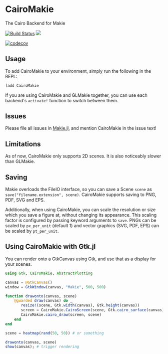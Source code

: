 # CairoMakie

The Cairo Backend for Makie

[![Build Status](https://travis-ci.org/JuliaPlots/CairoMakie.jl.svg?branch=master)](https://travis-ci.org/JuliaPlots/CairoMakie.jl) ![](https://github.com/JuliaPlots/CairoMakie.jl/workflows/CI/badge.svg)

[![codecov](https://codecov.io/gh/JuliaPlots/CairoMakie.jl/branch/master/graph/badge.svg)](https://codecov.io/gh/JuliaPlots/CairoMakie.jl)

## Usage

To add CairoMakie to your environment, simply run the following in the REPL:
```julia
]add CairoMakie
```

If you are using CairoMakie and GLMakie together, you can use each backend's `activate!` function to switch between them.

## Issues
Please file all issues in [Makie.jl](https://github.com/JuliaPlots/Makie.jl/issues/new), and mention CairoMakie in the issue text!

## Limitations

As of now, CairoMakie only supports 2D scenes.  It is also noticeably slower than GLMakie.

## Saving

Makie overloads the FileIO interface, so you can save a Scene `scene` as `save("filename.extension", scene)`.  CairoMakie supports saving to PNG, PDF, SVG and EPS.

Additionally, when using CairoMakie, you can scale the resolution or size which you save a figure at, without changing its appearance.  This scaling factor is configured by passing keyword arguments to `save`.  PNGs can be scaled by `px_per_unit` (default 1) and vector graphics (SVG, PDF, EPS) can be scaled by `pt_per_unit`.

## Using CairoMakie with Gtk.jl

You can render onto a GtkCanvas using Gtk, and use that as a display for your scenes.

```julia
using Gtk, CairoMakie, AbstractPlotting

canvas = @GtkCanvas()
window = GtkWindow(canvas, "Makie", 500, 500)

function drawonto(canvas, scene)
    @guarded draw(canvas) do _
       resize!(scene, Gtk.width(canvas), Gtk.height(canvas))
       screen = CairoMakie.CairoScreen(scene, Gtk.cairo_surface(canvas), getgc(canvas), nothing)
       CairoMakie.cairo_draw(screen, scene)
    end
end

scene = heatmap(rand(50, 50)) # or something

drawonto(canvas, scene)
show(canvas); # trigger rendering
```
